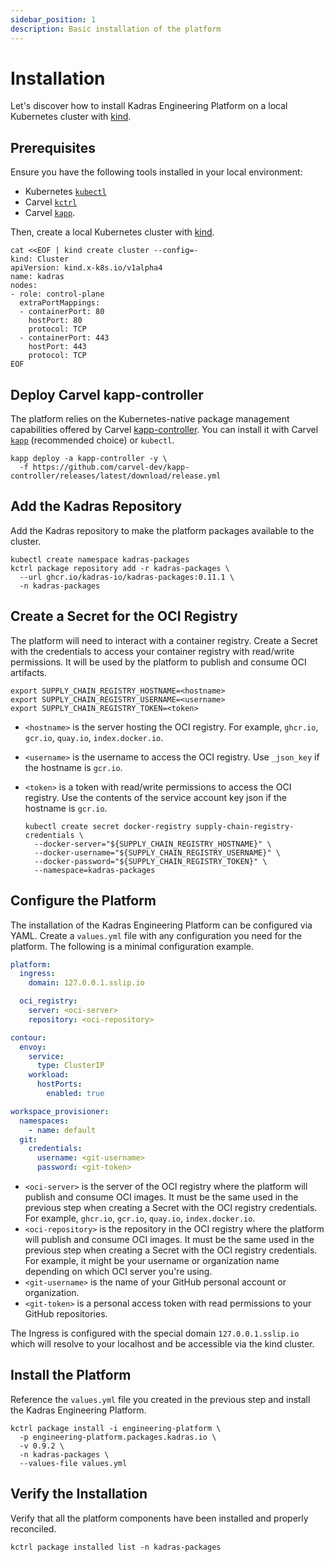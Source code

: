 ```yaml
---
sidebar_position: 1
description: Basic installation of the platform
---
```


# Installation

Let's discover how to install Kadras Engineering Platform on a local Kubernetes cluster with [kind](https://kind.sigs.k8s.io).

## Prerequisites

Ensure you have the following tools installed in your local environment:

* Kubernetes [`kubectl`](https://kubectl.docs.kubernetes.io/installation/kubectl)
* Carvel [`kctrl`](https://carvel.dev/kapp-controller/docs/latest/install)
* Carvel [`kapp`](https://carvel.dev/kapp-controller/docs/latest/install/#installing-kapp-controller-cli-kctrl).

Then, create a local Kubernetes cluster with [kind](https://kind.sigs.k8s.io).

```shell
cat <<EOF | kind create cluster --config=-
kind: Cluster
apiVersion: kind.x-k8s.io/v1alpha4
name: kadras
nodes:
- role: control-plane
  extraPortMappings:
  - containerPort: 80
    hostPort: 80
    protocol: TCP
  - containerPort: 443
    hostPort: 443
    protocol: TCP
EOF
```

## Deploy Carvel kapp-controller

The platform relies on the Kubernetes-native package management capabilities offered by Carvel [kapp-controller](https://carvel.dev/kapp-controller). You can install it with Carvel [`kapp`](https://carvel.dev/kapp/docs/latest/install) (recommended choice) or `kubectl`.

```shell
kapp deploy -a kapp-controller -y \
  -f https://github.com/carvel-dev/kapp-controller/releases/latest/download/release.yml
```

## Add the Kadras Repository

Add the Kadras repository to make the platform packages available to the cluster.

  ```shell
  kubectl create namespace kadras-packages
  kctrl package repository add -r kadras-packages \
    --url ghcr.io/kadras-io/kadras-packages:0.11.1 \
    -n kadras-packages
  ```

## Create a Secret for the OCI Registry

The platform will need to interact with a container registry. Create a Secret with the credentials to access your container registry with read/write permissions. It will be used by the platform to publish and consume OCI artifacts.

  ```shell
  export SUPPLY_CHAIN_REGISTRY_HOSTNAME=<hostname>
  export SUPPLY_CHAIN_REGISTRY_USERNAME=<username>
  export SUPPLY_CHAIN_REGISTRY_TOKEN=<token>
  ```

* `<hostname>` is the server hosting the OCI registry. For example, `ghcr.io`, `gcr.io`, `quay.io`, `index.docker.io`.
* `<username>` is the username to access the OCI registry. Use `_json_key` if the hostname is `gcr.io`.
* `<token>` is a token with read/write permissions to access the OCI registry. Use the contents of the service account key json if the hostname is `gcr.io`.

  ```shell
  kubectl create secret docker-registry supply-chain-registry-credentials \
    --docker-server="${SUPPLY_CHAIN_REGISTRY_HOSTNAME}" \
    --docker-username="${SUPPLY_CHAIN_REGISTRY_USERNAME}" \
    --docker-password="${SUPPLY_CHAIN_REGISTRY_TOKEN}" \
    --namespace=kadras-packages
  ```

## Configure the Platform

The installation of the Kadras Engineering Platform can be configured via YAML. Create a `values.yml` file with any configuration you need for the platform. The following is a minimal configuration example.

```yaml title="values.yml"
platform:
  ingress:
    domain: 127.0.0.1.sslip.io

  oci_registry:
    server: <oci-server>
    repository: <oci-repository>

contour:
  envoy:
    service:
      type: ClusterIP
    workload:
      hostPorts:
        enabled: true

workspace_provisioner:
  namespaces:
    - name: default
  git:
    credentials:
      username: <git-username>
      password: <git-token>
```

* `<oci-server>` is the server of the OCI registry where the platform will publish and consume OCI images. It must be the same used in the previous step when creating a Secret with the OCI registry credentials. For example, `ghcr.io`, `gcr.io`, `quay.io`, `index.docker.io`.
* `<oci-repository>` is the repository in the OCI registry where the platform will publish and consume OCI images. It must be the same used in the previous step when creating a Secret with the OCI registry credentials. For example, it might be your username or organization name depending on which OCI server you're using.
* `<git-username>` is the name of your GitHub personal account or organization.
* `<git-token>` is a personal access token with read permissions to your GitHub repositories.

The Ingress is configured with the special domain `127.0.0.1.sslip.io` which will resolve to your localhost and be accessible via the kind cluster.

## Install the Platform

Reference the `values.yml` file you created in the previous step and install the Kadras Engineering Platform.

  ```shell
  kctrl package install -i engineering-platform \
    -p engineering-platform.packages.kadras.io \
    -v 0.9.2 \
    -n kadras-packages \
    --values-file values.yml
  ```

## Verify the Installation

Verify that all the platform components have been installed and properly reconciled.

  ```shell
  kctrl package installed list -n kadras-packages 
  ```

